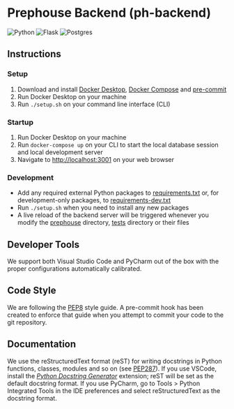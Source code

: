 # Prephouse Backend (ph-backend)

![Python](https://img.shields.io/badge/python-3670A0?style=for-the-badge&logo=python&logoColor=ffdd54)
![Flask](https://img.shields.io/badge/flask-%23000.svg?style=for-the-badge&logo=flask&logoColor=white)
![Postgres](https://img.shields.io/badge/postgres-%23316192.svg?style=for-the-badge&logo=postgresql&logoColor=white)

## Instructions

### Setup

1. Download and install [Docker Desktop][docker-desktop], [Docker Compose][docker-compose] and
   [pre-commit][pre-commit]
2. Run Docker Desktop on your machine
3. Run `./setup.sh` on your command line interface (CLI)

### Startup

1. Run Docker Desktop on your machine
2. Run `docker-compose up` on your CLI to start the local database session and local development server
3. Navigate to <http://localhost:3001> on your web browser

### Development

- Add any required external Python packages to [requirements.txt](requirements.txt) or, for
  development-only packages, to [requirements-dev.txt](requirements-dev.txt)
- Run `./setup.sh` when you need to install any new packages
- A live reload of the backend server will be triggered whenever you modify the [prephouse](prephouse)
  directory, [tests](tests) directory or their files

[docker-desktop]: https://www.docker.com/products/docker-desktop
[docker-compose]: (https://docs.docker.com/compose/install/)
[pre-commit]: https://pre-commit.com/

## Developer Tools

We support both Visual Studio Code and PyCharm out of the box with the proper
configurations automatically calibrated.

## Code Style

We are following the [PEP8][] style guide. A pre-commit hook
has been created to enforce that guide when you attempt to commit your code to the git repository.

[pep8]: https://www.python.org/dev/peps/pep-0008/

## Documentation

We use the reStructuredText format (reST) for writing docstrings in Python functions, classes, modules and so on
(see [PEP287][]). If you use VSCode, install the [_Python Docstring Generator_][vsc-ds-generator] extension; reST
will be set as the default docstring format. If you use PyCharm, go to Tools > Python Integrated Tools in the IDE
preferences and select reStructuredText as the docstring format.

[pep287]: https://www.python.org/dev/peps/pep-0287/
[vsc-ds-generator]: https://marketplace.visualstudio.com/items?itemName=njpwerner.autodocstring
